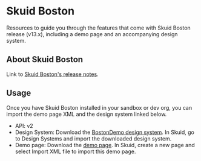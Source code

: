 # Skuid Boston

Resources to guide you through the features that come with Skuid Boston release (v13.x), including a demo page and an accompanying design system. 

## About Skuid Boston

Link to [Skuid Boston's release notes](https://docs.skuid.com/v13.0.4/en/release-notes.html).


## Usage

Once you have Skuid Boston installed in your sandbox or dev org, you can import the demo page XML and the design system linked below.

- API: v2
- Design System: Download the [BostonDemo design system](BostonDemo.designsystem). In Skuid, go to Design Systems and import the downloaded design system.
- Demo page: Download the [demo page](BostonDemo.xml). In Skuid, create a new page and select Import XML file to import this demo page.
